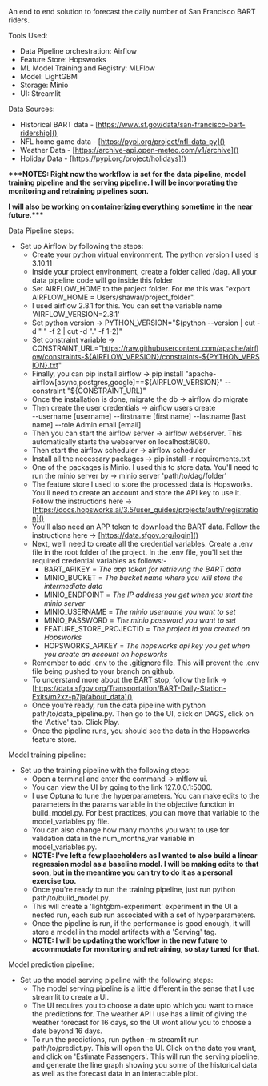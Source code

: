 An end to end solution to forecast the daily number of San Francisco BART riders.

Tools Used:

- Data Pipeline orchestration: Airflow
- Feature Store: Hopsworks
- ML Model Training and Registry: MLFlow
- Model: LightGBM
- Storage: Minio
- UI: Streamlit

Data Sources:
- Historical BART data - [https://www.sf.gov/data/san-francisco-bart-ridership]()
- NFL home game data - [https://pypi.org/project/nfl-data-py]()
- Weather Data - [https://archive-api.open-meteo.com/v1/archive]()
- Holiday Data - [https://pypi.org/project/holidays]()

<p>
    <b>
***NOTES: Right now the workflow is set for the data pipeline, model training pipeline and the serving pipeline. 
I will be incorporating the monitoring and retraining pipelines soon.

I will also be working on containerizing everything sometime in the near future.***
    </b>
</p>

Data Pipeline steps:
- Set up Airflow by following the steps:
  - Create your python virtual environment. The python version I used is 3.10.11
  - Inside your project environment, create a folder called /dag. All your data pipeline code will go inside this folder
  - Set AIRFLOW_HOME to the project folder. For me this was "export AIRFLOW_HOME = Users/shawar/project_folder".
  - I used airflow 2.8.1 for this. You can set the variable name 'AIRFLOW_VERSION=2.8.1'
  - Set python version -> PYTHON_VERSION="$(python --version | cut -d " " -f 2 | cut -d "." -f 1-2)"
  - Set constraint variable -> CONSTRAINT_URL="https://raw.githubusercontent.com/apache/airflow/constraints-${AIRFLOW_VERSION}/constraints-${PYTHON_VERSION}.txt"
  - Finally, you can pip install airflow -> pip install "apache-airflow[async,postgres,google]==${AIRFLOW_VERSION}" --constraint "${CONSTRAINT_URL}"
  - Once the installation is done, migrate the db -> airflow db migrate
  - Then create the user credentials -> airflow users create \
                                        --username [username]
                                        --firstname [first name]
                                        --lastname [last name]
                                        --role Admin
                                        email [email]
  - Then you can start the airflow server -> airflow webserver. This automatically starts the webserver on localhost:8080.
  - Then start the airflow scheduler -> airflow scheduler
  - Install all the necessary packages -> pip install -r requirements.txt
  - One of the packages is Minio. I used this to store data. You'll need to run the minio server by -> minio server 'path/to/dag/folder'
  - The feature store I used to store the processed data is Hopsworks. You'll need to create an account and store the API key to use it. Follow the instructions here -> [https://docs.hopsworks.ai/3.5/user_guides/projects/auth/registration]()
  - You'll also need an APP token to download the BART data. Follow the instructions here -> [https://data.sfgov.org/login]()
  - Next, we'll need to create all the credential variables. Create a .env file in the root folder of the project. In the .env file, you'll set the required credential variables as follows:-
    - BART_APIKEY = *The app token for retrieving the BART data*
    - MINIO_BUCKET = *The bucket name where you will store the intermediate data*
    - MINIO_ENDPOINT = *The IP address you get when you start the minio server*
    - MINIO_USERNAME = *The minio username you want to set*
    - MINIO_PASSWORD = *The minio password you want to set*
    - FEATURE_STORE_PROJECTID = *The project id you created on Hopsworks*
    - HOPSWORKS_APIKEY = *The hopsworks api key you get when you create an account on hopsworks*
  - Remember to add .env to the .gitignore file. This will prevent the .env file being pushed to your branch on github.
  - To understand more about the BART stop, follow the link -> [https://data.sfgov.org/Transportation/BART-Daily-Station-Exits/m2xz-p7ja/about_data]()
  - Once you're ready, run the data pipeline with python path/to/data_pipeline.py. Then go to the UI, click on DAGS, click on the 'Active' tab. Click Play.
  - Once the pipeline runs, you should see the data in the Hopsworks feature store.

Model training pipeline:
- Set up the training pipeline with the following steps:
  - Open a terminal and enter the command -> mlflow ui.
  - You can view the UI by going to the link 127.0.0.1:5000.
  - I use Optuna to tune the hyperparameters. You can make edits to the parameters in the params variable in the objective function in build_model.py. For best practices, you can move that variable to the model_variables.py file.
  - You can also change how many months you want to use for validation data in the num_months_var variable in model_variables.py.
  - <b>**NOTE: I've left a few placeholders as I wanted to also build a linear regression model as a baseline model. I will be making edits to that soon, but in the meantime you can try to do it as a personal exercise too.**</b>
  - Once you're ready to run the training pipeline, just run python path/to/build_model.py.
  - This will create a 'lightgbm-experiment' experiment in the UI a nested run, each sub run associated with a set of hyperparameters.
  - Once the pipeline is run, if the performance is good enough, it will store a model in the model artifacts with a 'Serving' tag.
  - <b>**NOTE: I will be updating the workflow in the new future to accommodate for monitoring and retraining, so stay tuned for that.**</b>

Model prediction pipeline:
- Set up the model serving pipeline with the following steps:
  - The model serving pipeline is a little different in the sense that I use streamlit to create a UI.
  - The UI requires you to choose a date upto which you want to make the predictions for. The weather API I use has a limit of giving the weather forecast for 16 days, so the UI wont allow you to choose a date beyond 16 days.
  - To run the predictions, run python -m streamlit run path/to/predict.py. This will open the UI. Click on the date you want, and click on 'Estimate Passengers'. This will run the serving pipeline, and generate the line graph showing you some of the historical data as well as the forecast data in an interactable plot.
